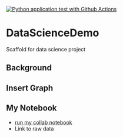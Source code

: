 [![Python application test with Github Actions](https://github.com/brianphawley/DataScienceDemo/actions/workflows/main.yml/badge.svg)](https://github.com/brianphawley/DataScienceDemo/actions/workflows/main.yml)

# DataScienceDemo
Scaffold for data science project


## Background


## Insert Graph 

## My Notebook

* [run my collab notebook](https://github.com/brianphawley/DataScienceDemo/blob/main/DataScienceDemo.ipynb)
* Link to raw data
